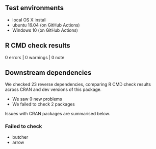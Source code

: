 ## Test environments
* local OS X install
* ubuntu 16.04 (on GitHub Actions)
* Windows 10 (on GitHub Actions)

## R CMD check results

0 errors | 0 warnings | 0 note

## Downstream dependencies

We checked 23 reverse dependencies, comparing R CMD check results across CRAN and dev versions of this package.

 * We saw 0 new problems
 * We failed to check 2 packages

Issues with CRAN packages are summarised below.

### Failed to check

* butcher
* arrow
